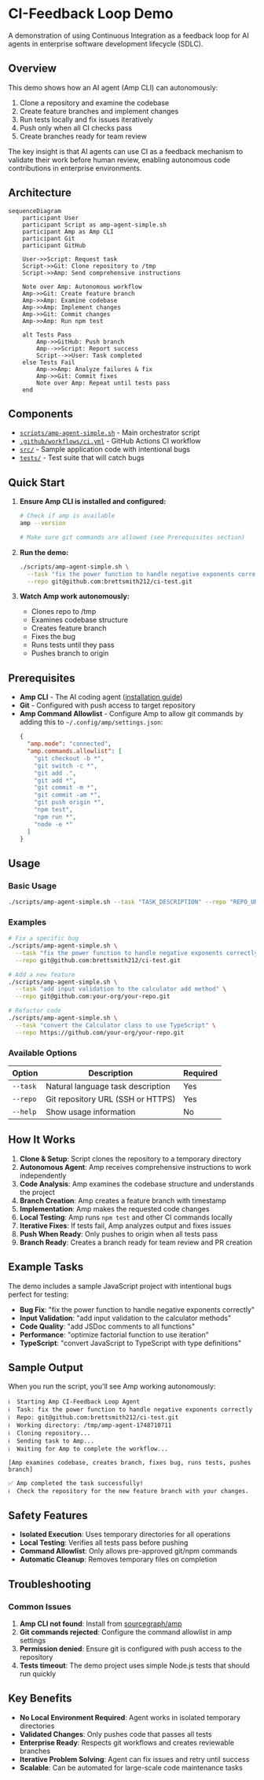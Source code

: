 # CI-Feedback Loop Demo

A demonstration of using Continuous Integration as a feedback loop for AI agents in enterprise software development lifecycle (SDLC).

## Overview

This demo shows how an AI agent (Amp CLI) can autonomously:

1. Clone a repository and examine the codebase
2. Create feature branches and implement changes
3. Run tests locally and fix issues iteratively
4. Push only when all CI checks pass
5. Create branches ready for team review

The key insight is that AI agents can use CI as a feedback mechanism to validate their work before human review, enabling autonomous code contributions in enterprise environments.

## Architecture

```mermaid
sequenceDiagram
    participant User
    participant Script as amp-agent-simple.sh
    participant Amp as Amp CLI
    participant Git
    participant GitHub

    User->>Script: Request task
    Script->>Git: Clone repository to /tmp
    Script->>Amp: Send comprehensive instructions

    Note over Amp: Autonomous workflow
    Amp->>Git: Create feature branch
    Amp->>Amp: Examine codebase
    Amp->>Amp: Implement changes
    Amp->>Git: Commit changes
    Amp->>Amp: Run npm test

    alt Tests Pass
        Amp->>GitHub: Push branch
        Amp-->>Script: Report success
        Script-->>User: Task completed
    else Tests Fail
        Amp->>Amp: Analyze failures & fix
        Amp->>Git: Commit fixes
        Note over Amp: Repeat until tests pass
    end
```

## Components

- [`scripts/amp-agent-simple.sh`](scripts/amp-agent-simple.sh) - Main orchestrator script
- [`.github/workflows/ci.yml`](.github/workflows/ci.yml) - GitHub Actions CI workflow
- [`src/`](src/) - Sample application code with intentional bugs
- [`tests/`](tests/) - Test suite that will catch bugs

## Quick Start

1. **Ensure Amp CLI is installed and configured:**

   ```bash
   # Check if amp is available
   amp --version

   # Make sure git commands are allowed (see Prerequisites section)
   ```

2. **Run the demo:**

   ```bash
   ./scripts/amp-agent-simple.sh \
     --task "fix the power function to handle negative exponents correctly" \
     --repo git@github.com:brettsmith212/ci-test.git
   ```

3. **Watch Amp work autonomously:**
   - Clones repo to /tmp
   - Examines codebase structure
   - Creates feature branch
   - Fixes the bug
   - Runs tests until they pass
   - Pushes branch to origin

## Prerequisites

- **Amp CLI** - The AI coding agent ([installation guide](https://github.com/sourcegraph/amp))
- **Git** - Configured with push access to target repository
- **Amp Command Allowlist** - Configure Amp to allow git commands by adding this to `~/.config/amp/settings.json`:
  ```json
  {
    "amp.mode": "connected",
    "amp.commands.allowlist": [
      "git checkout -b *",
      "git switch -c *",
      "git add .",
      "git add *",
      "git commit -m *",
      "git commit -am *",
      "git push origin *",
      "npm test",
      "npm run *",
      "node -e *"
    ]
  }
  ```

## Usage

### Basic Usage

```bash
./scripts/amp-agent-simple.sh --task "TASK_DESCRIPTION" --repo "REPO_URL"
```

### Examples

```bash
# Fix a specific bug
./scripts/amp-agent-simple.sh \
  --task "fix the power function to handle negative exponents correctly" \
  --repo git@github.com:brettsmith212/ci-test.git

# Add a new feature
./scripts/amp-agent-simple.sh \
  --task "add input validation to the calculator add method" \
  --repo git@github.com:your-org/your-repo.git

# Refactor code
./scripts/amp-agent-simple.sh \
  --task "convert the Calculator class to use TypeScript" \
  --repo https://github.com/your-org/your-repo.git
```

### Available Options

| Option   | Description                       | Required |
| -------- | --------------------------------- | -------- |
| `--task` | Natural language task description | Yes      |
| `--repo` | Git repository URL (SSH or HTTPS) | Yes      |
| `--help` | Show usage information            | No       |

## How It Works

1. **Clone & Setup**: Script clones the repository to a temporary directory
2. **Autonomous Agent**: Amp receives comprehensive instructions to work independently
3. **Code Analysis**: Amp examines the codebase structure and understands the project
4. **Branch Creation**: Amp creates a feature branch with timestamp
5. **Implementation**: Amp makes the requested code changes
6. **Local Testing**: Amp runs `npm test` and other CI commands locally
7. **Iterative Fixes**: If tests fail, Amp analyzes output and fixes issues
8. **Push When Ready**: Only pushes to origin when all tests pass
9. **Branch Ready**: Creates a branch ready for team review and PR creation

## Example Tasks

The demo includes a sample JavaScript project with intentional bugs perfect for testing:

- **Bug Fix**: "fix the power function to handle negative exponents correctly"
- **Input Validation**: "add input validation to the calculator methods"
- **Code Quality**: "add JSDoc comments to all functions"
- **Performance**: "optimize factorial function to use iteration"
- **TypeScript**: "convert JavaScript to TypeScript with type definitions"

## Sample Output

When you run the script, you'll see Amp working autonomously:

```
ℹ️  Starting Amp CI-Feedback Loop Agent
ℹ️  Task: fix the power function to handle negative exponents correctly
ℹ️  Repo: git@github.com:brettsmith212/ci-test.git
ℹ️  Working directory: /tmp/amp-agent-1748710711
ℹ️  Cloning repository...
ℹ️  Sending task to Amp...
ℹ️  Waiting for Amp to complete the workflow...

[Amp examines codebase, creates branch, fixes bug, runs tests, pushes branch]

✅ Amp completed the task successfully!
ℹ️  Check the repository for the new feature branch with your changes.
```

## Safety Features

- **Isolated Execution**: Uses temporary directories for all operations
- **Local Testing**: Verifies all tests pass before pushing
- **Command Allowlist**: Only allows pre-approved git/npm commands
- **Automatic Cleanup**: Removes temporary files on completion

## Troubleshooting

### Common Issues

1. **Amp CLI not found**: Install from [sourcegraph/amp](https://github.com/sourcegraph/amp)
2. **Git commands rejected**: Configure the command allowlist in amp settings
3. **Permission denied**: Ensure git is configured with push access to the repository
4. **Tests timeout**: The demo project uses simple Node.js tests that should run quickly

## Key Benefits

- **No Local Environment Required**: Agent works in isolated temporary directories
- **Validated Changes**: Only pushes code that passes all tests
- **Enterprise Ready**: Respects git workflows and creates reviewable branches
- **Iterative Problem Solving**: Agent can fix issues and retry until success
- **Scalable**: Can be automated for large-scale code maintenance tasks
